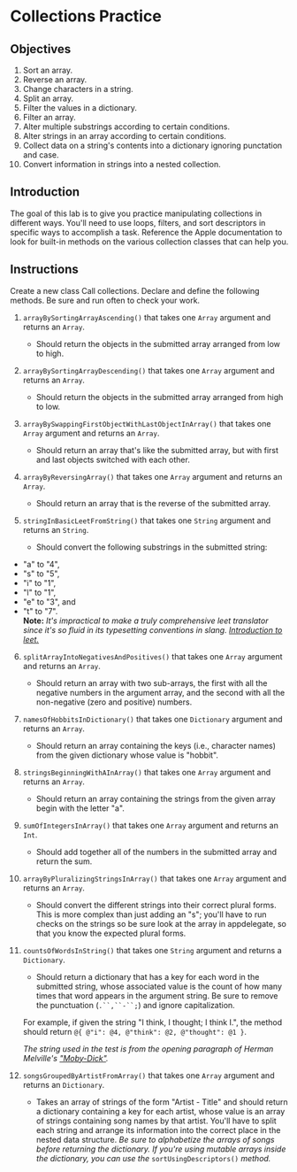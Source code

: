 # Collections Practice

## Objectives

1. Sort an array.
2. Reverse an array.
3. Change characters in a string.
4. Split an array.
5. Filter the values in a dictionary.
6. Filter an array.
7. Alter multiple substrings according to certain conditions.
8. Alter strings in an array according to certain conditions.
9. Collect data on a string's contents into a dictionary ignoring punctation and case.
10. Convert information in strings into a nested collection.

## Introduction

The goal of this lab is to give you practice manipulating collections in different ways. You'll need to use loops, filters, and sort descriptors in specific ways to accomplish a task. Reference the Apple documentation to look for built-in methods on the various collection classes that can help you.

## Instructions

Create a new class Call collections. Declare and define the following methods. Be sure and run often to check your work.

1. `arrayBySortingArrayAscending()` that takes one `Array` argument and returns an `Array`.
	* Should return the objects in the submitted array arranged from low to high.
	
2. `arrayBySortingArrayDescending()` that takes one `Array` argument and returns an `Array`.
	* Should return the objects in the submitted array arranged from high to low.
3. `arrayBySwappingFirstObjectWithLastObjectInArray()` that takes one `Array` argument and returns an `Array`.
	* Should return an array that's like the submitted array, but with first and last objects switched with each other.
	
4. `arrayByReversingArray()` that takes one `Array` argument and returns an `Array`.
	* Should return an array that is the reverse of the submitted array. 
	
5. `stringInBasicLeetFromString()` that takes one `String` argument and returns an `String`.
	* Should convert the following substrings in the submitted string: 
  * "a" to "4", 
  * "s" to "5", 
  * "i" to "1", 
  * "l" to "1", 
  * "e" to "3", and 
  * "t" to "7".  
  **Note:** *It's impractical to make a truly comprehensive leet translator since it's so fluid in its typesetting conventions in slang.* [*Introduction to leet.*](http://www.wikihow.com/Read-and-Write-in-1337)

6. `splitArrayIntoNegativesAndPositives()` that takes one `Array` argument and returns an `Array`.
	* Should return an array with two sub-arrays, the first with all the negative numbers in the argument array, and the second with all the non-negative (zero and positive) numbers.
	
7. `namesOfHobbitsInDictionary()` that takes one `Dictionary` argument and returns an `Array`.
	*  Should return an array containing the keys (i.e., character names) from the given dictionary whose value is "hobbit".

8. `stringsBeginningWithAInArray()` that takes one `Array` argument and returns an `Array`.
	* Should return an array containing the strings from the given array begin with the letter "a".
	
9. `sumOfIntegersInArray()` that takes one `Array` argument and returns an `Int`.
	* Should add together all of the numbers in the submitted array and return the sum.

10. `arrayByPluralizingStringsInArray()` that takes one `Array` argument and returns an `Array`.
	* Should convert the different strings into their correct plural forms. This is more complex than just adding an "s"; you'll have to run checks on the strings so be sure look at the array in appdelegate, so that you know the expected plural forms.
	
11. `countsOfWordsInString()` that takes one `String` argument and returns a `Dictionary`.
	* Should return a dictionary that has a key for each word in the submitted string, whose associated value is the count of how many times that word appears in the argument string. Be sure to remove the punctuation (`.``,``-``;`) and ignore capitalization.

    For example, if given the string "I think, I thought; I think I.", the method should return `@{ @"i": @4, @"think": @2, @"thought": @1 }`.
    
    *The string used in the test is from the opening paragraph of Herman Melville's ["Moby-Dick"](http://www.online-literature.com/melville/mobydick/2/).*
    
12. `songsGroupedByArtistFromArray()` that takes one `Array` argument and returns an `Dictionary`.
	* Takes an array of strings of the form "Artist - Title" and should return a dictionary containing a key for each artist, whose value is an array of strings containing song names by that artist. You'll have to split each string and arrange its information into the correct place in the nested data structure. *Be sure to alphabetize the arrays of songs before returning the dictionary. If you're using mutable arrays inside the dictionary, you can use the* `sortUsingDescriptors()` *method.*

